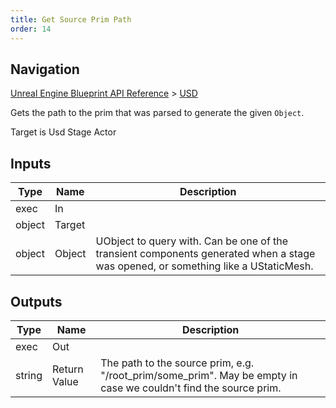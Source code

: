 ```yaml
---
title: Get Source Prim Path
order: 14
---
```

## Navigation

[Unreal Engine Blueprint API Reference](https://dev.epicgames.com/documentation/en-us/unreal-engine/BlueprintAPI) > [USD](https://dev.epicgames.com/documentation/en-us/unreal-engine/BlueprintAPI/USD)

Gets the path to the prim that was parsed to generate the given `Object`.

Target is Usd Stage Actor

## Inputs

| Type | Name | Description |
| --- | --- | --- |
| exec | In |  |
| object | Target |  |
| object | Object | UObject to query with. Can be one of the transient components generated when a stage was opened, or something like a UStaticMesh. |

## Outputs

| Type | Name | Description |
| --- | --- | --- |
| exec | Out |  |
| string | Return Value | The path to the source prim, e.g. "/root_prim/some_prim". May be empty in case we couldn't find the source prim. |
